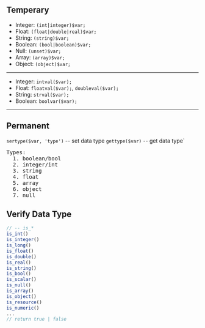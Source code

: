 ## Temperary
- Integer: `(int|integer)$var;`
- Float: `(float|double|real)$var;`
- String: `(string)$var;`
- Boolean: `(bool|boolean)$var;`
- Null: `(unset)$var;`
- Array: `(array)$var;`
- Object: `(object)$var;`
---
- Integer: `intval($var);`
- Float: `floatval($var);`, `doubleval($var);`
- String: `strval($var);`
- Boolean: `boolvar($var);`
---

## Permanent
`sertype($var, 'type')` -- set data type
`gettype($var)` -- get data type`       
<pre>Types:
  1. boolean/bool
  2. integer/int
  3. string
  4. float
  5. array
  6. object
  7. null
</pre>

## Verify Data Type

```php
// -- is_*
is_int()
is_integer()
is_long()
is_float()
is_double()
is_real()
is_string()
is_bool()
is_scalar()
is_null()
is_array()
is_object()
is_resource()
is_numeric()
...
// return true | false
```